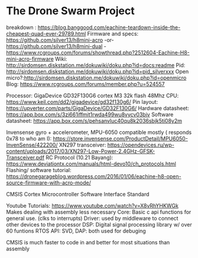 # The Drone Swarm Project

breakdown : https://blog.banggood.com/eachine-teardown-inside-the-cheapest-quad-ever-29789.html 
Firmware and specs: https://github.com/silver13/h8mini-acro 
-or- https://github.com/silver13/h8mini-dual
       -       https://www.rcgroups.com/forums/showthread.php?2512604-Eachine-H8-mini-acro-firmware 
Wiki: http://sirdomsen.diskstation.me/dokuwiki/doku.php?id=docs:readme 
Pid: http://sirdomsen.diskstation.me/dokuwiki/doku.php?id=pid_silverxxx 
Open micro?:http://sirdomsen.diskstation.me/dokuwiki/doku.php?id=openmicro 
Blog: https://www.rcgroups.com/forums/member.php?u=524557 

Processor: GigaDevice GD32F130G6 cortex M3 32k flash 48Mhz CPU: 
https://www.keil.com/dd2/gigadevice/gd32f130g6/ 
Pin layout: https://upverter.com/parts/GigaDevice/GD32F130G6/ 
Hardware datasheet: https://app.box.com/s/3zi661iffmit1rwda499wu8vycv03biv 
Software datasheet: https://app.box.com/s/pehsanvluc40qu8k2036sbjk5ti08y2m 

Invensense gyro + accelerometer, MPU-6050 compatible mostly ( responds 0x78 to who am I): 
https://store.invensense.com/ProductDetail/MPU6050-InvenSense/422200/ 
XN297 transceiver:
https://opendevices.ru/wp-content/uploads/2017/03/XN297-Low-Power-2.4GHz-GFSK-Transceiver.pdf 
RC Protocol (10.21 Bayang): https://www.deviationtx.com/manuals/html-devo10/ch_protocols.html 
Flashing/ software tutorial: https://dronegarageblog.wordpress.com/2016/01/06/eachine-h8-open-source-firmware-with-acro-mode/ 

CMSIS
Cortex Microcontroller Software Interface Standard 


Youtube Tutorials: https://www.youtube.com/watch?v=X8vRhYHKWGk 
Makes dealing with assembly less necessary
Core: Basic c api functions for general use. (clks to interrupts)
Driver: used by middleware to connect other devices to the processor
DSP: Digital signal processing library w/ over 60 funtions
RTOS API:
SVD, DAP: both used for debuging

CMSIS is much faster to code in and better for most situations than  assembly
